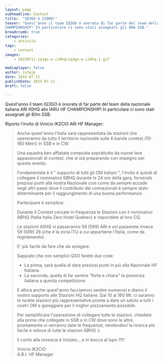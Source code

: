 ```yaml
---
layout: page
subheadline: Contest
title:  "IQ3GO è II0HQ!"
teaser: "Quest'anno il team IQ3GO è onorata di far parte del team della nazionale italiana ARI II0HQ allo IARU HF 
CHAMPIONSHIP! In particolare ci sono stati assegnati gli 80m SSB."
breadcrumb: true
categories:
    - attività
tags:
    - contest
images:
    - 20150711-iq3go-e-ii0hq/iq3go-e-ii0hq-1.gif

mediaplayer: false
author: iv3wjp
date: 2015-07-11
publishDate: 2015-07-11
draft: false

---
```


Quest'anno il team IQ3GO è onorata di far parte del team della nazionale italiana ARI II0HQ allo IARU HF CHAMPIONSHIP! 
In particolare ci sono stati assegnati gli 80m SSB.

Riporto l'invito di Vinicio IK2CIO ARI HF Manager:


>Anche quest'anno l'Italia sarà rappresentata da stazioni che opereranno da tutto il territorio nazionale sulle 6 bande 
contest (10-160 Metri) in SSB e in CW.
>
>Una squadra ben affiatata composta soprattutto da nuove leve appassionati di contest, che si stà preparando con impegno 
per questo evento.  
>
>Fondamentale è il " supporto di tutti gli OM italiani ", l'invito è quindi di collegare il nominativo IIØHQ durante le 
24 ore della gara, fornendo preziosi punti alla nostra Nazionale così come da sempre accade negli altri paesi dove il 
contributo dei connazionali è sempre stato determinante per il raggiungimento di una buona performance.  
>
>Partecipare è semplice:
>
>Durante il Contest cercate in frequenza le Stazioni con il nominativo IIØHQ (Italia Italia Zero Hotel Quebec) e 
rispondete al loro CQ.
>
>Le stazioni II0HQ vi passeranno 59 (599) ARI e voi passerete invece 59 (599) 28 (che è la zona ITU a cui appartiene 
l'Italia, come da regolamento).
>
>E' più facile da fare che da spiegare.
>
>Sappiate che con semplici QSO farete due cose:
>
>- La prima, sarà quella di dare preziosi punti in più alla Nazionale HF Italiana.
>- La seconda, quella di far sentire "forte e chiara" la presenza italiana a questa competizione.
>
>E allora anche quest'anno facciamoci sentire numerosi e diamo il nostro supporto alle Stazioni HQ italiane. 
Dai 10 ai 160 Mt. ci saranno le nostre stazioni più rappresentative pronte a dare un saluto a tutti i nostri OM e 
gareggiare per il miglior piazzamento possibile.
>
>Per semplificare l'operazione di collegare tutte le stazioni, chiedete alla prima che collegate in SSB o in CW dove 
sono le altre, prontamente vi verranno date le frequenze, rendendovi la ricerca più facile e veloce di tutte le 
stazioni IIØHQ :)
>
>Il conto alla rovescia è iniziato....e in bocca al lupo !!!!!
>
>Vinicio IK2CIO  
>A.R.I. HF Manager 

